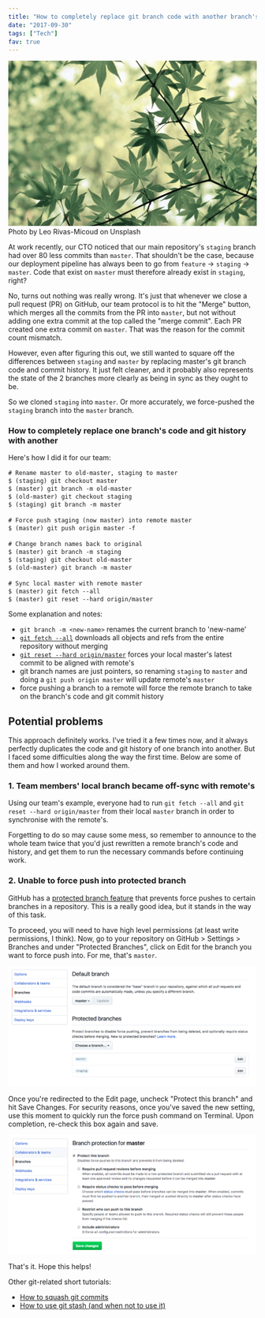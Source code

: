 ```yaml
---
title: "How to completely replace git branch code with another branch's code"
date: "2017-09-30"
tags: ["Tech"]
fav: true
---
```


![photo of a branch of leaves](images/leo-rivas-micoud-25480.jpg) Photo by Leo Rivas-Micoud on Unsplash

At work recently, our CTO noticed that our main repository's `staging` branch had over 80 less commits than `master`. That shouldn't be the case, because our deployment pipeline has always been to go from `feature` -> `staging` -> `master`. Code that exist on `master` must therefore already exist in `staging`, right?

No, turns out nothing was really wrong. It's just that whenever we close a pull request (PR) on GitHub, our team protocol is to hit the "Merge" button, which merges all the commits from the PR into `master`, but not without adding one extra commit at the top called the "merge commit". Each PR created one extra commit on `master`. That was the reason for the commit count mismatch.

However, even after figuring this out, we still wanted to square off the differences between `staging` and `master` by replacing master's git branch code and commit history. It just felt cleaner, and it probably also represents the state of the 2 branches more clearly as being in sync as they ought to be.

So we cloned `staging` into `master`. Or more accurately, we force-pushed the `staging` branch into the `master` branch.

### How to completely replace one branch's code and git history with another

Here's how I did it for our team:

```shell
# Rename master to old-master, staging to master
$ (staging) git checkout master
$ (master) git branch -m old-master
$ (old-master) git checkout staging
$ (staging) git branch -m master

# Force push staging (now master) into remote master
$ (master) git push origin master -f

# Change branch names back to original
$ (master) git branch -m staging
$ (staging) git checkout old-master
$ (old-master) git branch -m master

# Sync local master with remote master
$ (master) git fetch --all
$ (master) git reset --hard origin/master
```

Some explanation and notes:

- `git branch -m <new-name>` renames the current branch to 'new-name'
- [`git fetch --all`](https://git-scm.com/docs/git-fetch) downloads all objects and refs from the entire repository without merging
- [`git reset --hard origin/master`](https://git-scm.com/docs/git-reset) forces your local master's latest commit to be aligned with remote's
- git branch names are just pointers, so renaming `staging` to `master` and doing a `git push origin master` will update remote's `master`
- force pushing a branch to a remote will force the remote branch to take on the branch's code and git commit history

## Potential problems

This approach definitely works. I've tried it a few times now, and it always perfectly duplicates the code and git history of one branch into another. But I faced some difficulties along the way the first time. Below are some of them and how I worked around them.

### 1\. Team members' local branch became off-sync with remote's

Using our team's example, everyone had to run `git fetch --all` and `git reset --hard origin/master` from their local `master` branch in order to synchronise with the remote's.

Forgetting to do so may cause some mess, so remember to announce to the whole team twice that you'd just rewritten a remote branch's code and history, and get them to run the necessary commands before continuing work.

### 2\. Unable to force push into protected branch

GitHub has a [protected branch feature](https://help.github.com/articles/about-protected-branches/) that prevents force pushes to certain branches in a repository. This is a really good idea, but it stands in the way of this task.

To proceed, you will need to have high level permissions (at least write permissions, I think). Now, go to your repository on GitHub > Settings > Branches and under "Protected Branches", click on Edit for the branch you want to force push into. For me, that's `master`.

![screenshot of github interface for removing protected branch to replace git branch code step 1](images/github-protected-branch-1.png)

Once you're redirected to the Edit page, uncheck "Protect this branch" and hit Save Changes. For security reasons, once you've saved the new setting, use this moment to quickly run the force push command on Terminal. Upon completion, re-check this box again and save.

![screenshot of github interface for removing protected branch to replace git branch code step 2](images/github-protected-branch-2.png)

That's it. Hope this helps!

Other git-related short tutorials:

- [How to squash git commits](/2017-09-23-squash-git-commits/)
- [How to use git stash (and when not to use it)](/2017-09-26-git-stash/)

